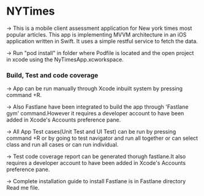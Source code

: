 # NYTimes


-> This is a mobile client assessment application for New york times most popular articles. This app is implementing MVVM architecture in an iOS application written in Swift. It uses a simple restful service to fetch the data.

-> Run "pod install" in folder where Podfile is located and the open project in xcode using the NyTimesApp.xcworkspace.


###  Build, Test and code coverage
-> App can be run manually through Xcode inbuilt system by pressing command +R.

-> Also Fastlane have been integrated to build the app through 'Fastlane gym' command.However it requires a developer account to have been added in Xcode's Accounts preference pane.

-> All App Test cases(Unit Test and UI Test) can be run by pressing command +R or by going to test navigator and run all together or can select class and run all cases or can run individual.

-> Test code coverage report can be generated thorugh fastlane.It also requires a developer account to have been added in Xcode's Accounts preference pane.

-> Complete installation guide to install Fastlane is in Fastlane directory Read me file.



